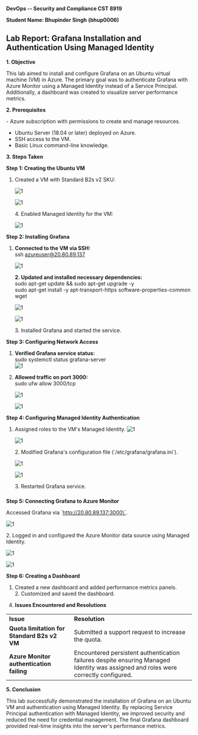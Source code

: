 **DevOps -- Security and Compliance CST 8919**

**Student Name: Bhupinder Singh** **(bhup0006)**

## Lab Report: Grafana Installation and Authentication Using Managed Identity

**1. Objective**

This lab aimed to install and configure Grafana on an Ubuntu virtual
machine (VM) in Azure. The primary goal was to authenticate Grafana with
Azure Monitor using a Managed Identity instead of a Service Principal.
Additionally, a dashboard was created to visualize server performance
metrics.

**2. Prerequisites**

\- Azure subscription with permissions to create and manage resources.  
- Ubuntu Server (18.04 or later) deployed on Azure.  
- SSH access to the VM.  
- Basic Linux command-line knowledge.

**3. Steps Taken**

**Step 1: Creating the Ubuntu VM**

1.  Created a VM with Standard B2s v2 SKU:

    ![1](images\A1.png)

    ![1](images\A2.png)

    4\. Enabled Managed Identity for the VM:  

    ![1](images\A3.png)

**Step 2: Installing Grafana**

1.  **Connected to the VM via SSH:**  
    ssh azureuser@20.80.89.137  

    ![1](images\A.png)

    **2. Updated and installed necessary dependencies:**  
    sudo apt-get update && sudo apt-get upgrade -y  
    sudo apt-get install -y apt-transport-https
    software-properties-common wget  

    ![1](images\B.png)

    ![1](images\C.png)

    3\. Installed Grafana and started the service.

**Step 3: Configuring Network Access**

1.  **Verified Grafana service status:**  
    sudo systemctl status grafana-server  
    ![1](images\D.png)

2.  **Allowed traffic on port 3000:**  
    sudo ufw allow 3000/tcp

    ![1](images\B1.png)

    ![1](images\E.png)

**Step 4: Configuring Managed Identity Authentication**

1.  Assigned roles to the VM's Managed
    Identity.
    ![1](images\F.png)

    ![1](images\G.png)

    2\. Modified Grafana\'s configuration file
    (\`/etc/grafana/grafana.ini\`).

    ![1](images\H.png)
    
    ![1](images\I.png)

    3\. Restarted Grafana service.

### 

**Step 5: Connecting Grafana to Azure Monitor**

Accessed Grafana via \`http://20.80.89.137:3000\`.

![1](images\J.png)

2\. Logged in and configured the Azure Monitor data source using Managed
Identity.

![1](images\K.png)

![1](images\L.png)

**Step 6: Creating a Dashboard**

1.  Created a new dashboard and added performance metrics panels.  
    2. Customized and saved the dashboard.

<!-- -->

4.  **Issues Encountered and Resolutions**

|                                             |                                                                                                                                    |
|---------------------------------------------|------------------------------------------------------------------------------------------------------------------------------------|
| **Issue**                                   | **Resolution**                                                                                                                     |
| **Quota limitation for Standard B2s v2 VM** | Submitted a support request to increase the quota.                                                                                 |
| **Azure Monitor authentication failing**    | Encountered persistent authentication failures despite ensuring Managed Identity was assigned and roles were correctly configured. |

**5. Conclusion**

This lab successfully demonstrated the installation of Grafana on an
Ubuntu VM and authentication using Managed Identity. By replacing
Service Principal authentication with Managed Identity, we improved
security and reduced the need for credential management. The final
Grafana dashboard provided real-time insights into the server\'s
performance metrics.

